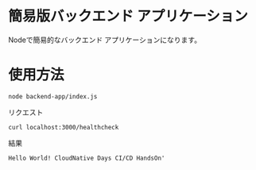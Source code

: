 
# 簡易版バックエンド アプリケーション

Nodeで簡易的なバックエンド アプリケーションになります。

# 使用方法
```
node backend-app/index.js
```

リクエスト
```
curl localhost:3000/healthcheck
```

結果
```
Hello World! CloudNative Days CI/CD HandsOn'
```
